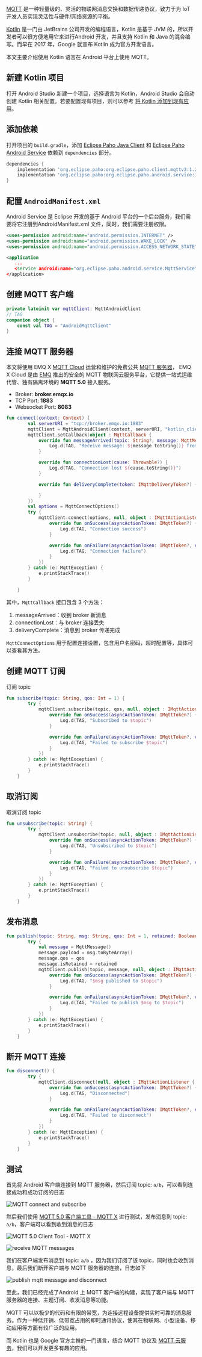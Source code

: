 

[MQTT](https://zh.wikipedia.org/zh-hans/MQTT) 是一种轻量级的、灵活的物联网消息交换和数据传递协议，致力于为 IoT 开发人员实现灵活性与硬件/网络资源的平衡。

[Kotlin](https://kotlinlang.org/) 是一门由 JetBrains 公司开发的编程语言，Kotlin 是基于 JVM 的，所以开发者可以很方便地用它来进行Android 开发，并且支持 Kotlin 和 Java 的混合编写。而早在 2017 年，Google 就宣布 Kotlin 成为官方开发语言。

本文主要介绍使用 Kotlin 语言在 Android 平台上使用 MQTT。

## 新建 Kotlin 项目

打开 Android Studio 新建一个项目，选择语言为 Kotlin，Android Studio 会自动创建 Kotlin 相关配置。若要配置现有项目，则可以参考 [将 Kotlin 添加到现有应用](https://developer.android.com/kotlin/add-kotlin)。

## 添加依赖

打开项目的 `build.gradle`，添加 [Eclipse Paho Java Client](https://www.eclipse.org/paho/clients/java/) 和 [Eclipse Paho Android Service](https://www.eclipse.org/paho/clients/android/) 依赖到 `dependencies` 部分。

```groovy
dependencies {
    implementation 'org.eclipse.paho:org.eclipse.paho.client.mqttv3:1.2.4'
    implementation 'org.eclipse.paho:org.eclipse.paho.android.service:1.1.1' 
}
```

## 配置 `AndroidManifest.xml`

Android Service 是 Eclipse 开发的基于 Android 平台的一个后台服务，我们需要将它注册到AndroidManifest.xml 文件，同时，我们需要注册权限。

```xml
<uses-permission android:name="android.permission.INTERNET" />
<uses-permission android:name="android.permission.WAKE_LOCK" />
<uses-permission android:name="android.permission.ACCESS_NETWORK_STATE" />

<application
   ...
   <service android:name="org.eclipse.paho.android.service.MqttService" />
</application>

```

## 创建 MQTT 客户端

```kotlin
private lateinit var mqttClient: MqttAndroidClient
// TAG
companion object {
    const val TAG = "AndroidMqttClient"
}
```

## 连接 MQTT 服务器

本文将使用 EMQ X  [MQTT Cloud](https://cloud.emqx.io/cn/) 运营和维护的免费公共 [MQTT 服务器](https://www.emqx.cn/products/broker)， EMQ X Cloud 是由 [EMQ](https://www.emqx.cn/) 推出的安全的 MQTT 物联网云服务平台，它提供一站式运维代管、独有隔离环境的 **MQTT 5.0** 接入服务。

- Broker: **broker.emqx.io**
- TCP Port: **1883**
- Websocket Port: **8083**

```kotlin
fun connect(context: Context) {
        val serverURI = "tcp://broker.emqx.io:1883"
        mqttClient = MqttAndroidClient(context, serverURI, "kotlin_client")
        mqttClient.setCallback(object : MqttCallback {
            override fun messageArrived(topic: String?, message: MqttMessage?) {
                Log.d(TAG, "Receive message: ${message.toString()} from topic: $topic")
            }

            override fun connectionLost(cause: Throwable?) {
                Log.d(TAG, "Connection lost ${cause.toString()}")
            }

            override fun deliveryComplete(token: IMqttDeliveryToken?) {

            }
        })
        val options = MqttConnectOptions()
        try {
            mqttClient.connect(options, null, object : IMqttActionListener {
                override fun onSuccess(asyncActionToken: IMqttToken?) {
                    Log.d(TAG, "Connection success")
                }

                override fun onFailure(asyncActionToken: IMqttToken?, exception: Throwable?) {
                    Log.d(TAG, "Connection failure")
                }
            })
        } catch (e: MqttException) {
            e.printStackTrace()
        }

    }
```

其中，`MqttCallback` 接口包含 3 个方法：

1. messageArrived：收到 broker 新消息
2. connectionLost：与 broker 连接丢失
3. deliveryComplete：消息到 broker 传递完成

`MqttConnectOptions` 用于配置连接设置，包含用户名密码，超时配置等，具体可以查看其方法。

## 创建 MQTT 订阅

订阅 topic

```kotlin
fun subscribe(topic: String, qos: Int = 1) {
        try {
            mqttClient.subscribe(topic, qos, null, object : IMqttActionListener {
                override fun onSuccess(asyncActionToken: IMqttToken?) {
                    Log.d(TAG, "Subscribed to $topic")
                }

                override fun onFailure(asyncActionToken: IMqttToken?, exception: Throwable?) {
                    Log.d(TAG, "Failed to subscribe $topic")
                }
            })
        } catch (e: MqttException) {
            e.printStackTrace()
        }
    }
```

## 取消订阅

取消订阅 topic

```kotlin
fun unsubscribe(topic: String) {
        try {
            mqttClient.unsubscribe(topic, null, object : IMqttActionListener {
                override fun onSuccess(asyncActionToken: IMqttToken?) {
                    Log.d(TAG, "Unsubscribed to $topic")
                }

                override fun onFailure(asyncActionToken: IMqttToken?, exception: Throwable?) {
                    Log.d(TAG, "Failed to unsubscribe $topic")
                }
            })
        } catch (e: MqttException) {
            e.printStackTrace()
        }
    }
```

## 发布消息

```kotlin
fun publish(topic: String, msg: String, qos: Int = 1, retained: Boolean = false) {
        try {
            val message = MqttMessage()
            message.payload = msg.toByteArray()
            message.qos = qos
            message.isRetained = retained
            mqttClient.publish(topic, message, null, object : IMqttActionListener {
                override fun onSuccess(asyncActionToken: IMqttToken?) {
                    Log.d(TAG, "$msg published to $topic")
                }

                override fun onFailure(asyncActionToken: IMqttToken?, exception: Throwable?) {
                    Log.d(TAG, "Failed to publish $msg to $topic")
                }
            })
        } catch (e: MqttException) {
            e.printStackTrace()
        }
    }
```

## 断开 MQTT 连接

```kotlin
fun disconnect() {
        try {
            mqttClient.disconnect(null, object : IMqttActionListener {
                override fun onSuccess(asyncActionToken: IMqttToken?) {
                    Log.d(TAG, "Disconnected")
                }

                override fun onFailure(asyncActionToken: IMqttToken?, exception: Throwable?) {
                    Log.d(TAG, "Failed to disconnect")
                }
            })
        } catch (e: MqttException) {
            e.printStackTrace()
        }
    }
```

## 测试

首先将 Android 客户端连接到 MQTT 服务器，然后订阅 topic:  `a/b`，可以看到连接成功和成功订阅的日志

![MQTT connect and subscribe](https://static.emqx.net/images/5513474b6c2a4848c232825da093bc25.png)

然后我们使用 [MQTT 5.0 客户端工具 - MQTT X](https://mqttx.app/cn/) 进行测试，发布消息到 topic: `a/b`，客户端可以看到收到消息的日志

![MQTT 5.0 Client Tool - MQTT X](https://static.emqx.net/images/ab664c88b18208cc60fa476adb91f284.png)

![receive MQTT messages](https://static.emqx.net/images/8db9cd6cf35980d4ab6508984331ab2c.png)

我们在客户端发布消息到 topic: `a/b` ，因为我们订阅了该 topic，同时也会收到消息，最后我们断开客户端与 MQTT 服务器的连接，日志如下

![publish mqtt message and disconnect](https://static.emqx.net/images/11c4cf97ed7a0fc31a3c5547a709356e.png)

至此，我们已经完成了Android 上 MQTT 客户端的构建，实现了客户端与 MQTT 服务器的连接、主题订阅、收发消息等功能。

MQTT 可以以极少的代码和有限的带宽，为连接远程设备提供实时可靠的消息服务。作为一种低开销、低带宽占用的即时通讯协议，使其在物联网、小型设备、移动应用等方面有较广泛的应用。

而 Kotlin 也是 Google 官方主推的一门语言，结合 MQTT 协议及 [MQTT 云服务](https://cloud.emqx.io/cn/)，我们可以开发更多有趣的应用。

